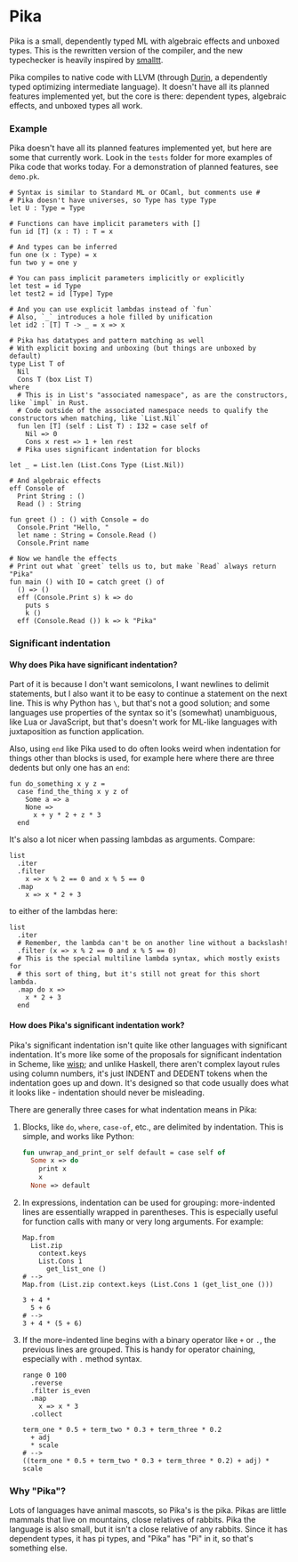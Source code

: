 # Pika
Pika is a small, dependently typed ML with algebraic effects and unboxed types.
This is the rewritten version of the compiler, and the new typechecker is heavily inspired by [smalltt](https://github.com/AndrasKovacs/smalltt).

Pika compiles to native code with LLVM (through [Durin](https://github.com/tolziplohu/durin), a dependently typed optimizing intermediate language).
It doesn't have all its planned features implemented yet, but the core is there: dependent types, algebraic effects, and unboxed types all work.

### Example
Pika doesn't have all its planned features implemented yet, but here are some that currently work.
Look in the `tests` folder for more examples of Pika code that works today.
For a demonstration of planned features, see `demo.pk`.
```cr
# Syntax is similar to Standard ML or OCaml, but comments use #
# Pika doesn't have universes, so Type has type Type
let U : Type = Type

# Functions can have implicit parameters with []
fun id [T] (x : T) : T = x

# And types can be inferred
fun one (x : Type) = x
fun two y = one y

# You can pass implicit parameters implicitly or explicitly
let test = id Type
let test2 = id [Type] Type

# And you can use explicit lambdas instead of `fun`
# Also, `_` introduces a hole filled by unification
let id2 : [T] T -> _ = x => x

# Pika has datatypes and pattern matching as well
# With explicit boxing and unboxing (but things are unboxed by default)
type List T of
  Nil
  Cons T (box List T)
where
  # This is in List's "associated namespace", as are the constructors, like `impl` in Rust.
  # Code outside of the associated namespace needs to qualify the constructors when matching, like `List.Nil`
  fun len [T] (self : List T) : I32 = case self of
    Nil => 0
    Cons x rest => 1 + len rest
  # Pika uses significant indentation for blocks

let _ = List.len (List.Cons Type (List.Nil))

# And algebraic effects
eff Console of
  Print String : ()
  Read () : String

fun greet () : () with Console = do
  Console.Print "Hello, "
  let name : String = Console.Read ()
  Console.Print name

# Now we handle the effects
# Print out what `greet` tells us to, but make `Read` always return "Pika"
fun main () with IO = catch greet () of
  () => ()
  eff (Console.Print s) k => do
    puts s
    k ()
  eff (Console.Read ()) k => k "Pika"
```

### Significant indentation

#### Why does Pika have significant indentation?

Part of it is because I don't want semicolons, I want newlines to delimit statements, but I also want it to be easy to continue a statement on the next line.
This is why Python has `\`, but that's not a good solution; and some languages use properties of the syntax so it's (somewhat) unambiguous, like Lua or JavaScript, but that's doesn't work for ML-like languages with juxtaposition as function application.

Also, using `end` like Pika used to do often looks weird when indentation for things other than blocks is used, for example here where there are three dedents but only one has an `end`:
```cr
fun do_something x y z =
  case find_the_thing x y z of
    Some a => a
    None =>
      x + y * 2 + z * 3
  end
```

It's also a lot nicer when passing lambdas as arguments. Compare:
```cr
list
  .iter
  .filter
    x => x % 2 == 0 and x % 5 == 0
  .map
    x => x * 2 + 3
```
to either of the lambdas here:
```cr
list
  .iter
  # Remember, the lambda can't be on another line without a backslash!
  .filter (x => x % 2 == 0 and x % 5 == 0)
  # This is the special multiline lambda syntax, which mostly exists for
  # this sort of thing, but it's still not great for this short lambda.
  .map do x =>
    x * 2 + 3
  end
```

#### How does Pika's significant indentation work?

Pika's significant indentation isn't quite like other languages with significant indentation.
It's more like some of the proposals for significant indentation in Scheme, like [wisp](https://srfi.schemers.org/srfi-119/); and unlike Haskell, there aren't complex layout rules using column numbers, it's just INDENT and DEDENT tokens when the indentation goes up and down.
It's designed so that code usually does what it looks like - indentation should never be misleading.

There are generally three cases for what indentation means in Pika:

1. Blocks, like `do`, `where`, `case-of`, etc., are delimited by indentation. This is simple, and works like Python:
    ```ml
    fun unwrap_and_print_or self default = case self of
      Some x => do
        print x
        x
      None => default
    ```

2. In expressions, indentation can be used for grouping: more-indented lines are essentially wrapped in parentheses. This is especially useful for function calls with many or very long arguments. For example:
    ```cr
    Map.from
      List.zip
        context.keys
        List.Cons 1
          get_list_one ()
    # -->
    Map.from (List.zip context.keys (List.Cons 1 (get_list_one ()))

    3 + 4 *
      5 + 6
    # -->
    3 + 4 * (5 + 6)
    ```

3. If the more-indented line begins with a binary operator like `+` or `.`, the previous lines are grouped. This is handy for operator chaining, especially with `.` method syntax.
    ```cr
    range 0 100
      .reverse
      .filter is_even
      .map
        x => x * 3
      .collect

    term_one * 0.5 + term_two * 0.3 + term_three * 0.2
      + adj
      * scale
    # -->
    ((term_one * 0.5 + term_two * 0.3 + term_three * 0.2) + adj) * scale
    ```


### Why "Pika"?
Lots of languages have animal mascots, so Pika's is the pika.
Pikas are little mammals that live on mountains, close relatives of rabbits.
Pika the language is also small, but it isn't a close relative of any rabbits.
Since it has dependent types, it has pi types, and "Pika" has "Pi" in it, so that's something else.
